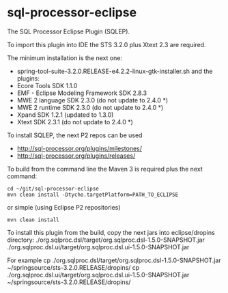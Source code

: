 sql-processor-eclipse
=====================

The SQL Processor Eclipse Plugin (SQLEP).

To import this plugin into IDE the STS 3.2.0 plus Xtext 2.3 are required.

The minimum installation is the next one:
- spring-tool-suite-3.2.0.RELEASE-e4.2.2-linux-gtk-installer.sh
and the plugins:
 - Ecore Tools SDK 1.1.0
 - EMF - Eclipse Modeling Framework SDK 2.8.3
 - MWE 2 language SDK 2.3.0 (do not update to 2.4.0 *)
 - MWE 2 runtime SDK 2.3.0 (do not update to 2.4.0 *)
 - Xpand SDK 1.2.1 (updated to 1.3.0)
 - Xtext SDK 2.3.1 (do not update to 2.4.0 *)

To install SQLEP, the next P2 repos can be used
 - http://sql-processor.org/plugins/milestones/
 - http://sql-processor.org/plugins/releases/

To build from the command line the Maven 3 is required plus
the next command:

    cd ~/git/sql-processor-eclipse
    mvn clean install -Dtycho.targetPlatform=PATH_TO_ECLIPSE

or simple (using Eclipse P2 repositories)

    mvn clean install

To install this plugin from the build, copy the next jars into eclipse/dropins
directory:
./org.sqlproc.dsl/target/org.sqlproc.dsl-1.5.0-SNAPSHOT.jar
./org.sqlproc.dsl.ui/target/org.sqlproc.dsl.ui-1.5.0-SNAPSHOT.jar

For example
cp ./org.sqlproc.dsl/target/org.sqlproc.dsl-1.5.0-SNAPSHOT.jar ~/springsource/sts-3.2.0.RELEASE/dropins/
cp ./org.sqlproc.dsl.ui/target/org.sqlproc.dsl.ui-1.5.0-SNAPSHOT.jar ~/springsource/sts-3.2.0.RELEASE/dropins/




